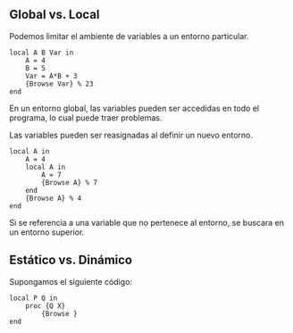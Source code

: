 ## Global vs. Local

Podemos limitar el ambiente de variables a un entorno particular.

```Oz
local A B Var in
	A = 4
	B = 5
	Var = A*B + 3
	{Browse Var} % 23
end
```

En un entorno global, las variables pueden ser accedidas en todo el programa, lo cual puede traer problemas.

Las variables pueden ser reasignadas al definir un nuevo entorno.

```Oz
local A in
	A = 4
	local A in
		A = 7
		{Browse A} % 7
	end
	{Browse A} % 4
end
```

Si se referencia a una variable que no pertenece al entorno, se buscara en un entorno superior.

## Estático vs. Dinámico

Supongamos el siguiente código:

```Oz
local P Q in
	proc {Q X}
		{Browse }
end
```
